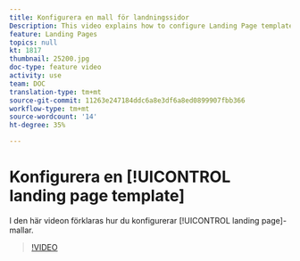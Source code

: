 ```yaml
---
title: Konfigurera en mall för landningssidor
Description: This video explains how to configure Landing Page templates in Adobe Campaign Standard.
feature: Landing Pages
topics: null
kt: 1817
thumbnail: 25200.jpg
doc-type: feature video
activity: use
team: DOC
translation-type: tm+mt
source-git-commit: 11263e247184ddc6a8e3df6a8ed0899907fbb366
workflow-type: tm+mt
source-wordcount: '14'
ht-degree: 35%

---
```


# Konfigurera en [!UICONTROL landing page template]

I den här videon förklaras hur du konfigurerar [!UICONTROL landing page]-mallar.

>[!VIDEO](https://video.tv.adobe.com/v/25200/?quality=12)
